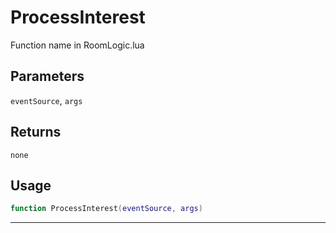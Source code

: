 # ProcessInterest
Function name in RoomLogic.lua
## Parameters
`eventSource`, `args`
## Returns
`none`
## Usage
```lua
function ProcessInterest(eventSource, args)
```
---

